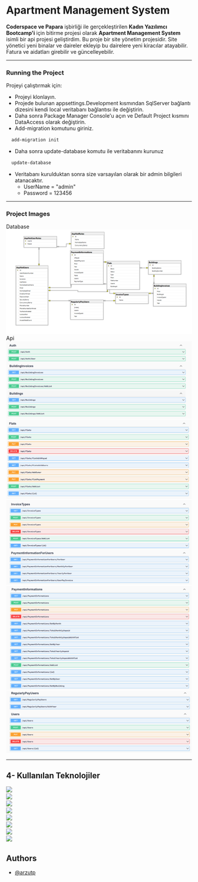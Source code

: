 # Apartment Management System
**Coderspace ve Papara** işbirliği ile gerçekleştirilen **Kadın Yazılımcı Bootcamp'i** için bitirme projesi olarak **Apartment Management System** isimli bir api projesi geliştirdim. 
Bu proje bir site yönetim projesidir. Site yönetici yeni binalar ve daireler ekleyip bu dairelere yeni kiracılar atayabilir. Fatura ve aidatları girebilir ve güncelleyebilir. 

<hr>

### Running the Project
Projeyi çalıştırmak için: 
- Projeyi klonlayın.
- Projede bulunan appsettings.Development kısmından SqlServer bağlantı dizesini kendi local veritabanı bağlantısı ile değiştirin.
- Daha sonra Package Manager Console'u açın ve Default Project kısmını DataAccess olarak değiştirin.
- Add-migration komutunu giriniz.
```bash
  add-migration init
```
- Daha sonra update-database komutu ile veritabanını kurunuz
```bash
  update-database
```
- Veritabanı kurulduktan sonra size varsayılan olarak bir admin bilgileri atanacaktır.
    - UserName = "admin"
    - Password = 123456

<hr>

### Project Images
Database
<img src="https://github.com/arzutp/ApartmentManagementSystem/blob/master/Images/Database.png"/>
Api
<img src="https://github.com/arzutp/ApartmentManagementSystem/blob/master/Images/1.png"/>
<img src="https://github.com/arzutp/ApartmentManagementSystem/blob/master/Images/2.png"/>
<img src="https://github.com/arzutp/ApartmentManagementSystem/blob/master/Images/3.png"/>
<img src="https://github.com/arzutp/ApartmentManagementSystem/blob/master/Images/4.png"/>
<img src="https://github.com/arzutp/ApartmentManagementSystem/blob/master/Images/5.png"/>

<hr>

## 4- Kullanılan Teknolojiler 
<img src="https://img.shields.io/badge/-C%23-lemon"></img><br/>
<img src="https://img.shields.io/badge/-ASP.NET%20CORE%20-purple"></img><br/>
<img src="https://img.shields.io/badge/-Entity%20Framework-red"></img><br/>
<img src="https://img.shields.io/badge/-AutoMapper-purple"></img><br/>
<img src="https://img.shields.io/badge/-Identity-orange"></img><br/>
<img src="https://img.shields.io/badge/-Sql%20Server-yellow"></img><br/>
<img src="https://img.shields.io/badge/-UnitOfWork-darkblue"></img><br/>
<img src="https://img.shields.io/badge/-json-blue"></img><br/>




## Authors

- [@arzutp](https://github.com/arzutp)

